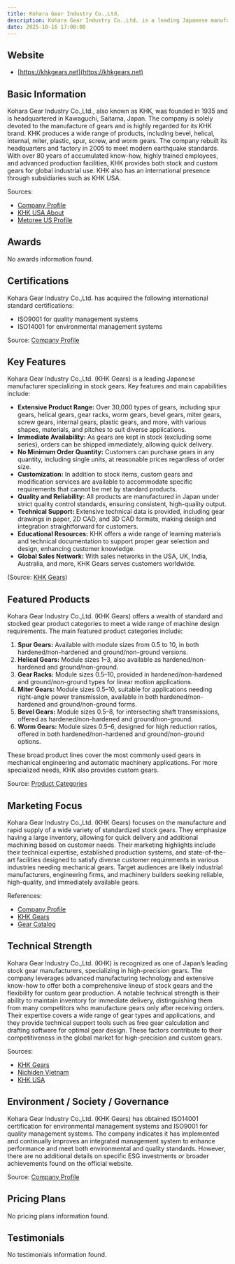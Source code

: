 ```yaml
---
title: Kohara Gear Industry Co.,Ltd.
description: Kohara Gear Industry Co.,Ltd. is a leading Japanese manufacturer specializing in the production of various high-quality gears since 1935, with a reputation for precision and innovation.
date: 2025-10-16 17:00:00
---
```


## Website
- [https://khkgears.net](https://khkgears.net)

## Basic Information
Kohara Gear Industry Co.,Ltd., also known as KHK, was founded in 1935 and is headquartered in Kawaguchi, Saitama, Japan. The company is solely devoted to the manufacture of gears and is highly regarded for its KHK brand. KHK produces a wide range of products, including bevel, helical, internal, miter, plastic, spur, screw, and worm gears. The company rebuilt its headquarters and factory in 2005 to meet modern earthquake standards. With over 80 years of accumulated know-how, highly trained employees, and advanced production facilities, KHK provides both stock and custom gears for global industrial use. KHK also has an international presence through subsidiaries such as KHK USA.

Sources:
- [Company Profile](https://khkgears.net/about-us/company-profile/?no=0)
- [KHK USA About](https://www.khkgears.us/about/)
- [Metoree US Profile](https://us.metoree.com/companies/101314/)

## Awards
No awards information found.

## Certifications
Kohara Gear Industry Co.,Ltd. has acquired the following international standard certifications:
- ISO9001 for quality management systems
- ISO14001 for environmental management systems

Source: [Company Profile](https://khkgears.net/about-us/company-profile/?no=0)

## Key Features
Kohara Gear Industry Co.,Ltd. (KHK Gears) is a leading Japanese manufacturer specializing in stock gears. Key features and main capabilities include:

- **Extensive Product Range:** Over 30,000 types of gears, including spur gears, helical gears, gear racks, worm gears, bevel gears, miter gears, screw gears, internal gears, plastic gears, and more, with various shapes, materials, and pitches to suit diverse applications.
- **Immediate Availability:** As gears are kept in stock (excluding some series), orders can be shipped immediately, allowing quick delivery.
- **No Minimum Order Quantity:** Customers can purchase gears in any quantity, including single units, at reasonable prices regardless of order size.
- **Customization:** In addition to stock items, custom gears and modification services are available to accommodate specific requirements that cannot be met by standard products.
- **Quality and Reliability:** All products are manufactured in Japan under strict quality control standards, ensuring consistent, high-quality output.
- **Technical Support:** Extensive technical data is provided, including gear drawings in paper, 2D CAD, and 3D CAD formats, making design and integration straightforward for customers.
- **Educational Resources:** KHK offers a wide range of learning materials and technical documentation to support proper gear selection and design, enhancing customer knowledge.
- **Global Sales Network:** With sales networks in the USA, UK, India, Australia, and more, KHK Gears serves customers worldwide.

(Source: [KHK Gears](https://khkgears.net))

## Featured Products
Kohara Gear Industry Co.,Ltd. (KHK Gears) offers a wealth of standard and stocked gear product categories to meet a wide range of machine design requirements. The main featured product categories include:

1. **Spur Gears:** Available with module sizes from 0.5 to 10, in both hardened/non-hardened and ground/non-ground versions.
2. **Helical Gears:** Module sizes 1–3, also available as hardened/non-hardened and ground/non-ground.
3. **Gear Racks:** Module sizes 0.5–10, provided in hardened/non-hardened and ground/non-ground types for linear motion applications.
4. **Miter Gears:** Module sizes 0.5–10, suitable for applications needing right-angle power transmission, available in both hardened/non-hardened and ground/non-ground forms.
5. **Bevel Gears:** Module sizes 0.5–8, for intersecting shaft transmissions, offered as hardened/non-hardened and ground/non-ground.
6. **Worm Gears:** Module sizes 0.5–6, designed for high reduction ratios, offered in both hardened/non-hardened and ground/non-ground options.

These broad product lines cover the most commonly used gears in mechanical engineering and automatic machinery applications. For more specialized needs, KHK also provides custom gears.

Source: [Product Categories](https://khkgears.net/new/product-category.html)

## Marketing Focus
Kohara Gear Industry Co.,Ltd. (KHK Gears) focuses on the manufacture and rapid supply of a wide variety of standardized stock gears. They emphasize having a large inventory, allowing for quick delivery and additional machining based on customer needs. Their marketing highlights include their technical expertise, established production systems, and state-of-the-art facilities designed to satisfy diverse customer requirements in various industries needing mechanical gears. Target audiences are likely industrial manufacturers, engineering firms, and machinery builders seeking reliable, high-quality, and immediately available gears.

References:
- [Company Profile](https://khkgears.net/about-us/company-profile/?no=0)
- [KHK Gears](https://khkgears.net/new/)
- [Gear Catalog](https://khkgears.net/new/gear_catalog.html)

## Technical Strength
Kohara Gear Industry Co.,Ltd. (KHK) is recognized as one of Japan’s leading stock gear manufacturers, specializing in high-precision gears. The company leverages advanced manufacturing technology and extensive know-how to offer both a comprehensive lineup of stock gears and the flexibility for custom gear production. A notable technical strength is their ability to maintain inventory for immediate delivery, distinguishing them from many competitors who manufacture gears only after receiving orders. Their expertise covers a wide range of gear types and applications, and they provide technical support tools such as free gear calculation and drafting software for optimal gear design. These factors contribute to their competitiveness in the global market for high-precision and custom gears.

Sources:
- [KHK Gears](https://khkgears.net/new/)
- [Nichiden Vietnam](https://nichiden.com.vn/en/?portfolio=kohara-gear-industry-co-ltd)
- [KHK USA](https://www.khkgears.us/)

## Environment / Society / Governance
Kohara Gear Industry Co.,Ltd. (KHK Gears) has obtained ISO14001 certification for environmental management systems and ISO9001 for quality management systems. The company indicates it has implemented and continually improves an integrated management system to enhance performance and meet both environmental and quality standards. However, there are no additional details on specific ESG investments or broader achievements found on the official website.

Source: [Company Profile](https://khkgears.net/about-us/company-profile/)

## Pricing Plans
No pricing plans information found.

## Testimonials
No testimonials information found.